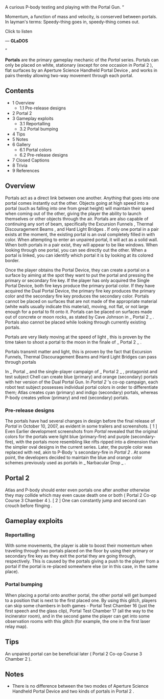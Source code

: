 A curious  P-body  testing and playing with the Portal Gun.  “

Momentum, a function of mass and velocity, is conserved between portals. In
layman's terms: Speedy-thing goes in, speedy-thing comes out.  

Click to listen

— **GLaDOS**

”  
  
**Portals** are the primary gameplay  mechanic  of the _Portal_ series.
Portals can only be placed on white, stationary (except for one occasion in
Portal 2  ), flat surfaces by an  Aperture Science Handheld Portal Device  ,
and works in pairs thereby allowing two-way movement through each portal.

##  Contents

  * 1  Overview 
    * 1.1  Pre-release designs 
  * 2  Portal 2 
  * 3  Gameplay exploits 
    * 3.1  Reportalling 
    * 3.2  Portal bumping 
  * 4  Tips 
  * 5  Notes 
  * 6  Gallery 
    * 6.1  Portal colors 
    * 6.2  Pre-release designs 
  * 7  Closed Captions 
  * 8  Trivia 
  * 9  References 

##  Overview

Portals act as a direct link between one another. Anything that goes into one
portal comes instantly out the other. Objects going at high speed into a
portal (such as falling into one from great height) will maintain their speed
when coming out of the other, giving the player the ability to launch
themselves or other objects through the air. Portals are also capable of
continuing any sort of beam, specifically the  Excursion Funnels  ,  Thermal
Discouragement Beams  , and  Hard Light Bridges  . If only one portal in a
pair exists at the moment, the existing portal is an oval completely filled in
with color. When attempting to enter an unpaired portal, it will act as a
solid wall. When both portals in a pair exist, they will appear to be like
windows. When looking through one portal, you can see directly out the other.
When a portal is linked, you can identify which portal it is by looking at its
colored border.

Once the player obtains the Portal Device, they can create a portal on a
surface by aiming at the spot they want to put the portal and pressing the
primary or secondary fire key. If the player has only acquired the Single
Portal Device, both fire keys produce the primary portal color. If they have
acquired the Dual Portal Device, the primary fire key produces the primary
color and the secondary fire key produces the secondary color. Portals cannot
be placed on surfaces that are not made of the appropriate material (white
walls usually indicate this material), moving, not flat, or not large enough
for a portal to fit onto it. Portals can be placed on surfaces made out of
concrete  or moon rocks, as stated by Cave Johnson in _ Portal 2  _ .  Portals
also cannot be placed while looking through currently existing portals.

Portals are very likely moving at the  speed of light  , this is proven by the
time taken to shoot a portal to the moon in the finale of _ Portal 2  _ .

Portals transmit matter and light, this is proven by the fact that  Excursion
Funnels, Thermal Discouragement Beams and Hard Light Bridges  can pass through
portals

In _ Portal  _ and the single-player campaign of _ Portal 2  _ , protagonist
and test subject  Chell  can create blue (primary) and orange (secondary)
portals with her version of the Dual Portal Gun. In _Portal 2_ 's  co-op
campaign, each robot test subject possesses individual portal colors in order
to differentiate them;  Atlas  creates cyan (primary) and indigo (secondary)
portals, whereas  P-body  creates yellow (primary) and red (secondary)
portals.

###  Pre-release designs

The portals have had several changes in design before the final release of
_Portal_ in October 10, 2007, as evident in some trailers and screenshots.  [
1  ]  Even Earlier development screenshots from _Portal_ revealed that the
original colors for the portals were light blue (primary-fire) and purple
(secondary-fire), with the portals more resembling like rifts ripped into a
dimension than the simpler oval designs in the current series. Later, the
purple color was replaced with red, akin to  P-Body  's secondary-fire in
_Portal 2_ . At some point, the developers decided to maintain the blue and
orange color schemes previously used as portals in _ Narbacular Drop  _ .

##  Portal 2

Atlas  and  P-body  should enter even portals one after another otherwise they
may collide which may even cause death one or both (  Portal 2 Co-op Course 3
Chamber 4  ).  [  2  ]  One can constantly jump and second can crouch before
flinging  .

##  Gameplay exploits

###  Reportalling

With some movements, the player is able to boost their momentum when traveling
through two portals placed on the floor by using their primary or secondary
fire key as they exit the portal they are going through, respectively. This is
caused by the portals giving a push to the player from a portal if the portal
is re-placed somewhere else (or in this case, in the same place).

###  Portal bumping

When placing a portal onto another portal, the other portal will get bumped to
a position that is next to the first placed one. By using this glitch, players
can skip some chambers in both games -  Portal Test Chamber 16  (just the
first speech and the glass clip),  Portal Test Chamber 17  (all the way to the
incinerator room), and in the second game the player can get into some
observation rooms with this glitch (for example, the one in the first laser
relay map).

##  Tips

An unpaired  portal  can be beneficial later (  Portal 2 Co-op Course 3
Chamber 2  ).

##  Notes

  * There is no difference between the two modes of  Aperture Science Handheld Portal Device  and two kinds of portals in  Portal 2  . 

